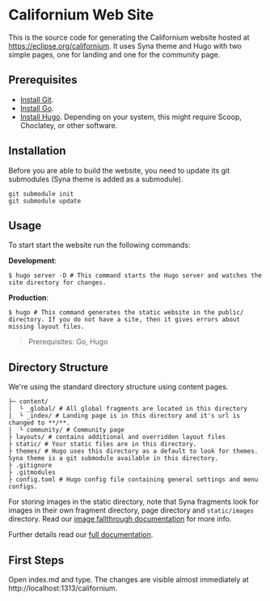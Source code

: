 # Californium Web Site

This is the source code for generating the Californium website hosted at https://eclipse.org/californium.
It uses Syna theme and Hugo with two simple pages, one for landing and one for the community page.

## Prerequisites
- [Install Git](https://git-scm.com/downloads).
- [Install Go](https://golang.org/doc/install).
- [Install Hugo](https://gohugo.io/getting-started/installing/). Depending on your system, this might require Scoop, Choclatey, or other software.

## Installation

Before you are able to build the website, you need to update its git submodules (Syna theme is added as a submodule).

```
git submodule init
git submodule update
```

## Usage

To start start the website run the following commands:

**Development**:
```
$ hugo server -D # This command starts the Hugo server and watches the site directory for changes.
```

**Production**:
```
$ hugo # This command generates the static website in the public/ directory. If you do not have a site, then it gives errors about missing layout files.
```

> Prerequisites: Go, Hugo

## Directory Structure

We're using the standard directory structure using content pages.

```
├─ content/
|  └ _global/ # All global fragments are located in this directory
|  └ _index/ # Landing page is in this directory and it's url is changed to **/**.
|  └ community/ # Community page
├ layouts/ # contains additional and overridden layout files
├ static/ # Your static files are in this directory.
├ themes/ # Hugo uses this directory as a default to look for themes. Syna theme is a git submodule available in this directory.
├ .gitignore
├ .gitmodules
├ config.toml # Hugo config file containing general settings and menu configs.
```

For storing images in the static directory, note that Syna fragments look for
images in their own fragment directory, page directory and `static/images`
directory. Read our [image fallthrough documentation](https://syna.okkur.org/docs/image-fallthrough/) for more info.

Further details read our [full documentation](https://syna.okkur.org/docs).

## First Steps

Open index.md and type. The changes are visible almost immediately at http://localhost:1313/californium.
